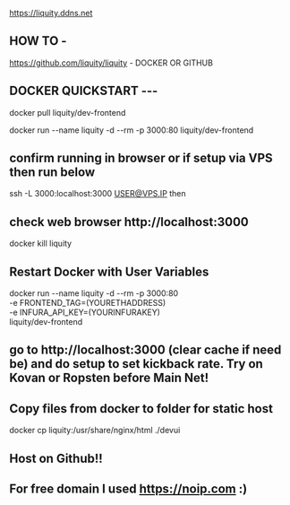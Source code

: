 https://liquity.ddns.net




## HOW TO - 

https://github.com/liquity/liquity - DOCKER OR GITHUB 

## DOCKER QUICKSTART ---


docker pull liquity/dev-frontend

docker run --name liquity -d --rm -p 3000:80 liquity/dev-frontend

## confirm running in browser or if setup via VPS then run below 
 
 ssh -L 3000:localhost:3000 USER@VPS.IP then 
 
## check web browser http://localhost:3000
 
 docker kill liquity
 
## Restart Docker with User Variables
 
 docker run --name liquity -d --rm -p 3000:80 \
  -e FRONTEND_TAG=(YOURETHADDRESS) \
  -e INFURA_API_KEY=(YOURINFURAKEY) \
  liquity/dev-frontend
  
 ## go to http://localhost:3000 (clear cache if need be) and do setup to set kickback rate. Try on Kovan or Ropsten before Main Net! 
 
 ## Copy files from docker to folder for static host
 
 docker cp liquity:/usr/share/nginx/html ./devui

## Host on Github!!
  
  ## For free domain I used https://noip.com :) 
